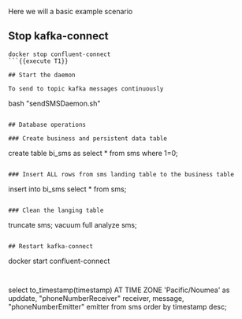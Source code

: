 Here we will a basic example scenario

## Stop kafka-connect

```
docker stop confluent-connect
```{{execute T1}}

## Start the daemon

To send to topic kafka messages continuously

```
bash "sendSMSDaemon.sh"
```{{execute T5}}

## Database operations

### Create business and persistent data table

```
create table bi_sms as select * from sms where 1=0;
```{{execute T4}}

### Insert ALL rows from sms landing table to the business table

```
insert into bi_sms select * from sms;
```{{execute T4}}

### Clean the langing table

```
truncate sms;
vacuum full analyze sms;
```{{execute T4}}

## Restart kafka-connect

```
docker start confluent-connect
```{{execute T1}}


```
select
    to_timestamp(timestamp) AT TIME ZONE 'Pacific/Noumea' as upddate,
    "phoneNumberReceiver" receiver,
    message,
    "phoneNumberEmitter" emitter
from sms
order by timestamp desc;
```{{execute T4}}
